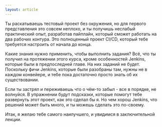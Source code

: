 ```yaml
---
layout: article
---
```

Ты раскатываешь тестовый проект без окружения, но для первого представления это совсем неплохо, и ты получишь неслабый практический опыт, разработав пайплайн, который сможет работать на два рабочих контура. Это полноценный проект CI/CD, который тебе требуется настроить от начала до конца.

Какие знания нужно применить, чтобы выполнить задания? Всё, что ты получил на протяжении этого курса, кроме особенностей Jenkins, которые были в предпоследней главе. На них заданий не будет. Поскольку фичи Jenkins, которые были разобраны там, нужны не в каждом конвейере, и тебе пока достаточно просто знать об их существовании.

Если ты застрял и переживаешь что о чём-то забыл - все в порядке, не волнуйся. В упражнении будут подсказки, которые помогут тебе развернуть этот проект, как это сделал бы я. Но чем хорош Jenkins, что решений может быть много, и ты можешь сделать это по-своему.

Итак, я желаю тебе самого наилучшего, и увидимся в заключительной лекции.

